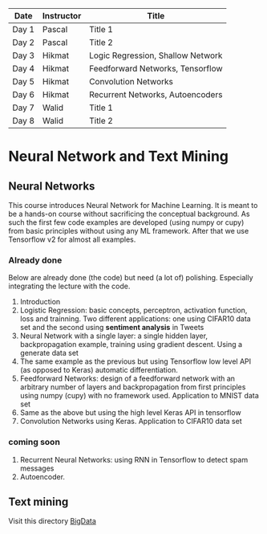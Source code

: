 | Date | Instructor | Title |
|  ---- |  ----------|   ------|
| Day 1 | Pascal | Title 1 |
| Day 2 | Pascal | Title 2  |
| Day 3 | Hikmat | Logic Regression, Shallow Network|
| Day 4 | Hikmat | Feedforward Networks, Tensorflow |
| Day 5 | Hikmat | Convolution Networks|
| Day 6 | Hikmat | Recurrent Networks, Autoencoders|
| Day 7 | Walid | Title 1 |
| Day 8 | Walid | Title 2 |



# Neural Network and Text Mining

## Neural Networks

This course introduces Neural Network for Machine Learning. It is meant to be a hands-on
course without sacrificing the conceptual background. As such the first few code examples are developed (using numpy or cupy) from basic principles without using any ML framework. After that we use Tensorflow v2 for almost all examples.

### Already done

Below are already done (the code) but need (a lot of) polishing. Especially integrating the lecture with the code.
1. Introduction
1. Logistic Regression: basic concepts, perceptron, activation function, loss and trainning. Two different applications: one using CIFAR10 data set  and the second using  **sentiment analysis** in Tweets
1. Neural Network with a single layer: a single hidden layer, backpropagation example, training using gradient descent. Using a generate data set
1. The same example as the previous but using Tensorflow low level API (as opposed to Keras) automatic differentiation.
1. Feedforward Networks: design of a feedforward network with an arbitrary number of layers and backpropagation from first principles using numpy (cupy) with no framework used. Application to MNIST data set
1. Same as the above but using the high level Keras API in tensorflow
1. Convolution Networks using Keras. Application to CIFAR10 data set

### coming soon

1. Recurrent Neural Networks: using RNN in Tensorflow to detect spam messages  
1. Autoencoder.

## Text mining

Visit this directory [BigData](BigData)
